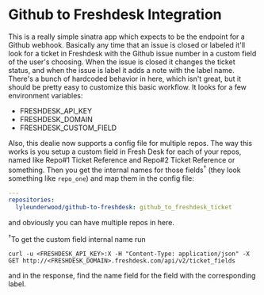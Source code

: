 # Github to Freshdesk Integration

This is a really simple sinatra app which expects to be the endpoint for a
Github webhook. Basically any time that an issue is closed or labeled it'll
look for a ticket in Freshdesk with the Github issue number in a custom field
of the user's choosing. When the issue is closed it changes the ticket status,
and when the issue is label it adds a note with the label name. There's a bunch
of hardcoded behavior in here, which isn't great, but it should be pretty easy
to customize this basic workflow. It looks for a few environment variables:

* FRESHDESK_API_KEY
* FRESHDESK_DOMAIN
* FRESHDESK_CUSTOM_FIELD

Also, this dealie now supports a config file for multiple repos. The way this
works is you setup a custom field in Fresh Desk for each of your repos, named
like Repo#1 Ticket Reference and Repo#2 Ticket Reference or something. Then you
get the internal names for those fields<sup>†</sup> (they look something like
`repo_one`) and map them in the config file:

```yaml
---
repositories:
  lyleunderwood/github-to-freshdesk: github_to_freshdesk_ticket
```

and obviously you can have multiple repos in here.

<sup>†</sup>To get the custom field internal name run

```
curl -u <FRESHDESK_API_KEY>:X -H "Content-Type: application/json" -X GET http://<FRESHDESK_DOMAIN>.freshdesk.com/api/v2/ticket_fields
```

and in the response, find the name field for the field with the corresponding label.
